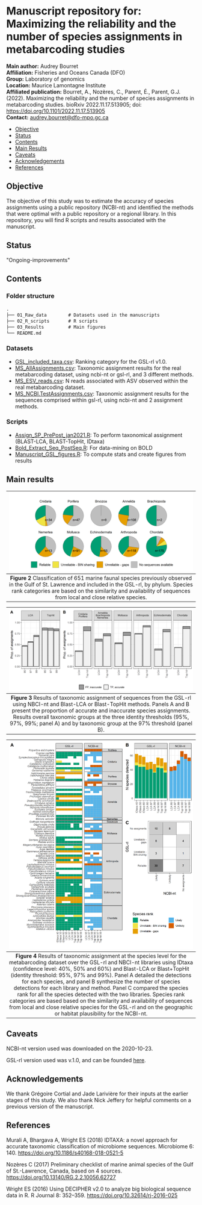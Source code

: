 # Manuscript repository for:  Maximizing the reliability and the number of species assignments in metabarcoding studies

__Main author:__  Audrey Bourret  
__Affiliation:__  Fisheries and Oceans Canada (DFO)   
__Group:__        Laboratory of genomics   
__Location:__     Maurice Lamontagne Institute  
__Affiliated publication:__  Bourret, A., Nozères, C., Parent, É., Parent, G.J. (2022). Maximizing the reliability and the number of species assignments in metabarcoding studies. bioRxiv 2022.11.17.513905; doi: https://doi.org/10.1101/2022.11.17.513905  
__Contact:__      audrey.bourret@dfo-mpo.gc.ca


- [Objective](#objective)
- [Status](#status)
- [Contents](#contents)
- [Main Results](#main-results)
- [Caveats](#caveats)
- [Acknowledgements](#acknowledgements)
- [References](#references)

## Objective

The objective of this study was to estimate the accuracy of species assignments using a public repository (NCBI-nt) and identified the methods that were optimal with a public repository or a regional library. In this repository, you will find R scripts and results associated with the manuscript.

## Status

"Ongoing-improvements"

## Contents

### Folder structure

    .
    ├── 01_Raw_data        # Datasets used in the manuscripts
    ├── 02_R_scripts       # R scripts 
    ├── 03_Results         # Main figures    
    └── README.md

### Datasets

- [GSL_included_taxa.csv](./01_Raw_data/GSL_included_taxa.csv): Ranking category for the GSL-rl v1.0.
- [MS_AllAssignments.csv](./01_Raw_data/MS_AllAssignments.csv): Taxonomic assignment results for the real metabarcoding dataset, using ncbi-nt or gsl-rl, and 3 different methods. 
- [MS_ESV_reads.csv](./01_Raw_data/MS_ESV_reads.csv): N reads associated with ASV observed within the real metabarcoding dataset.
- [MS_NCBI.TestAssignments.csv](./01_Raw_data/MS_NCBI.TestAssignments.csv): Taxonomic assignment results for the sequences comprised within gsl-rl, using ncbi-nt and 2 assignment methods.

### Scripts

- [Assign_SP_PrePost_jan2021.R](./02_R_scripts/Assign_SP_PrePost_jan2021.R): To perform taxonomical assignment (BLAST-LCA, BLAST-TopHit, IDtaxa)
- [Bold_Extract_Seq_PostSeq.R](./02_R_scripts/Bold_Extract_Seq_PostSeq.R): For data-mining on BOLD
- [Manuscript_GSL_figures.R](./02_R_scripts/Assign_SP_PrePost_jan2021.R): To compute stats and create figures from results

## Main results

| <img src="03_Results/fig_GSLrl_coverage.png" width=100% height=100%> |
|:--:| 
| **Figure 2** Classification of 651 marine faunal species previously observed in the Gulf of St. Lawrence and included in the GSL-rl, by phylum. Species rank categories are based on the similarity and availability of sequences from local and close relative species.|


| <img src="03_Results/fig_NCBI_v2.png" width=100% height=100%> |
|:--:| 
| **Figure 3** Results of taxonomic assignment of sequences from the GSL-rl using NBCI-nt and Blast-LCA or Blast-TopHit methods. Panels A and B present the proportion of accurate and inaccurate species assignments. Results overall taxonomic groups at the three identity thresholds (95%, 97%, 99%; panel A) and by taxonomic group at the 97% threshold (panel B).|

| <img src="03_Results/fig_Assignement_SP_v2.png" width=100% height=100%> |
|:--:| 
| **Figure 4** Results of taxonomic assignment at the species level for the metabarcoding dataset over the GSL-rl and NBCI-nt libraries using IDtaxa (confidence level: 40%, 50% and 60%) and Blast-LCA or Blast+TopHit (identity threshold: 95%, 97% and 99%). Panel A detailed the detections for each species, and panel B synthesize the number of species detections for each library and method. Panel C compared the species rank for all the species detected with the two libraries. Species rank categories are based based on the similarity and availability of sequences from local and close relative species for the GSL-rl and on the geographic or habitat plausibility for the NCBI-nt. |


## Caveats

NCBI-nt version used was downloaded on the 2020-10-23.

GSL-rl version used was v.1.0, and can be founded [here](https://github.com/GenomicsMLI-DFO/MLI_GSL-rl).

## Acknowledgements

We thank Grégoire Cortial and Jade Larivière for their inputs at the earlier stages of this study. We also thank Nick Jeffery for helpful comments on a previous version of the manuscript. 

## References

Murali A, Bhargava A, Wright ES (2018) IDTAXA: a novel approach for
accurate taxonomic classification of microbiome sequences. Microbiome 6:
140. <https://doi.org/10.1186/s40168-018-0521-5>

Nozères C (2017) Preliminary checklist of marine animal species of the
Gulf of St.-Lawrence, Canada, based on 4 sources.
<https://doi.org/10.13140/RG.2.2.10056.62727>

Wright ES (2016) Using DECIPHER v2.0 to analyze big biological sequence
data in R. R Journal 8: 352–359. <https://doi.org/10.32614/rj-2016-025>